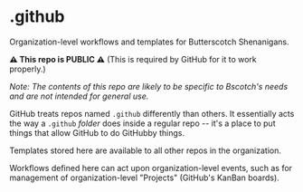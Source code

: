 # .github

Organization-level workflows and templates for Butterscotch Shenanigans.

**⚠ This repo is PUBLIC ⚠** (This is required by GitHub for it to work properly.)

*Note: The contents of this repo are likely to be specific to Bscotch's needs and are not intended for general use.*

GitHub treats repos named `.github` differently than others. It essentially acts the way a `.github` *folder* does inside a regular repo -- it's a place to put things that allow GitHub to do GitHubby things.

Templates stored here are available to all other repos in the organization.

Workflows defined here can act upon organization-level events, such as for management of organization-level "Projects" (GitHub's KanBan boards).
